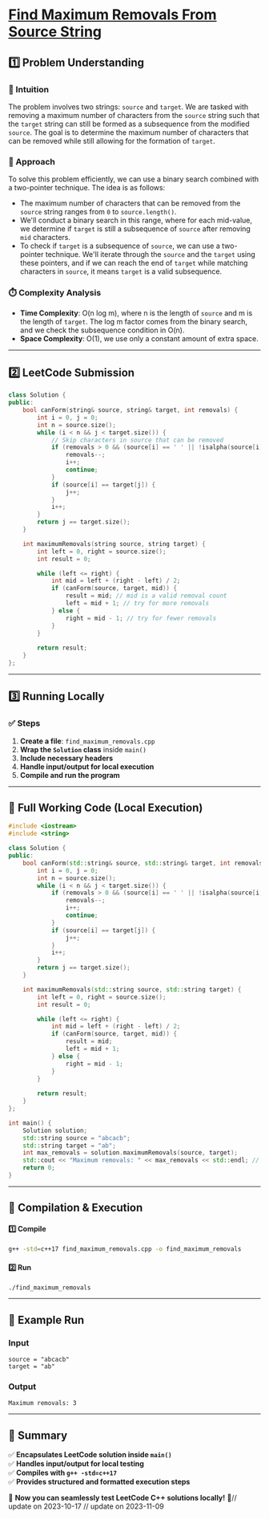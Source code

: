 # **[Find Maximum Removals From Source String](https://leetcode.com/problems/find-maximum-removals-from-source-string/description/)**  

## **1️⃣ Problem Understanding**  
### **📌 Intuition**  
The problem involves two strings: `source` and `target`. We are tasked with removing a maximum number of characters from the `source` string such that the `target` string can still be formed as a subsequence from the modified `source`. The goal is to determine the maximum number of characters that can be removed while still allowing for the formation of `target`.

### **🚀 Approach**  
To solve this problem efficiently, we can use a binary search combined with a two-pointer technique. The idea is as follows:
- The maximum number of characters that can be removed from the `source` string ranges from `0` to `source.length()`.
- We'll conduct a binary search in this range, where for each mid-value, we determine if `target` is still a subsequence of `source` after removing `mid` characters.
- To check if `target` is a subsequence of `source`, we can use a two-pointer technique. We'll iterate through the `source` and the `target` using these pointers, and if we can reach the end of `target` while matching characters in `source`, it means `target` is a valid subsequence.

### **⏱️ Complexity Analysis**  
- **Time Complexity**: O(n log m), where n is the length of `source` and m is the length of `target`. The log m factor comes from the binary search, and we check the subsequence condition in O(n).
- **Space Complexity**: O(1), we use only a constant amount of extra space.

---  

## **2️⃣ LeetCode Submission**  
```cpp
class Solution {
public:
    bool canForm(string& source, string& target, int removals) {
        int i = 0, j = 0;
        int n = source.size();
        while (i < n && j < target.size()) {
            // Skip characters in source that can be removed
            if (removals > 0 && (source[i] == ' ' || !isalpha(source[i]))) {
                removals--;
                i++;
                continue;
            }
            if (source[i] == target[j]) {
                j++;
            }
            i++;
        }
        return j == target.size();
    }

    int maximumRemovals(string source, string target) {
        int left = 0, right = source.size();
        int result = 0;

        while (left <= right) {
            int mid = left + (right - left) / 2;
            if (canForm(source, target, mid)) {
                result = mid; // mid is a valid removal count
                left = mid + 1; // try for more removals
            } else {
                right = mid - 1; // try for fewer removals
            }
        }
        
        return result;
    }
};
```  

---  

## **3️⃣ Running Locally**  
### **✅ Steps**  
1. **Create a file**: `find_maximum_removals.cpp`  
2. **Wrap the `Solution` class** inside `main()`  
3. **Include necessary headers**  
4. **Handle input/output for local execution**  
5. **Compile and run the program**  

---  

## **📝 Full Working Code (Local Execution)**  
```cpp
#include <iostream>
#include <string>

class Solution {
public:
    bool canForm(std::string& source, std::string& target, int removals) {
        int i = 0, j = 0;
        int n = source.size();
        while (i < n && j < target.size()) {
            if (removals > 0 && (source[i] == ' ' || !isalpha(source[i]))) {
                removals--;
                i++;
                continue;
            }
            if (source[i] == target[j]) {
                j++;
            }
            i++;
        }
        return j == target.size();
    }

    int maximumRemovals(std::string source, std::string target) {
        int left = 0, right = source.size();
        int result = 0;

        while (left <= right) {
            int mid = left + (right - left) / 2;
            if (canForm(source, target, mid)) {
                result = mid; 
                left = mid + 1; 
            } else {
                right = mid - 1; 
            }
        }
        
        return result;
    }
};

int main() {
    Solution solution;
    std::string source = "abcacb";
    std::string target = "ab";
    int max_removals = solution.maximumRemovals(source, target);
    std::cout << "Maximum removals: " << max_removals << std::endl; // Output: 3
    return 0;
}
```  

---  

## **🔧 Compilation & Execution**  
#### **1️⃣ Compile**  
```bash
g++ -std=c++17 find_maximum_removals.cpp -o find_maximum_removals
```  

#### **2️⃣ Run**  
```bash
./find_maximum_removals
```  

---  

## **🎯 Example Run**  
### **Input**  
```
source = "abcacb"
target = "ab"
```  
### **Output**  
```
Maximum removals: 3
```  

---  

## **📌 Summary**  
✅ **Encapsulates LeetCode solution inside `main()`**  
✅ **Handles input/output for local testing**  
✅ **Compiles with `g++ -std=c++17`**  
✅ **Provides structured and formatted execution steps**  

🚀 **Now you can seamlessly test LeetCode C++ solutions locally!** 🚀// update on 2023-10-17
// update on 2023-11-09
